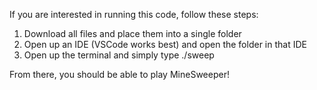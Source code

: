 If you are interested in running this code, follow these steps:

1) Download all files and place them into a single folder
2) Open up an IDE (VSCode works best) and open the folder in that IDE
3) Open up the terminal and simply type ./sweep

From there, you should be able to play MineSweeper!
